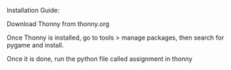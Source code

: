 Installation Guide:

Download Thonny from thonny.org

Once Thonny is installed, go to tools > manage packages, then search for pygame and install.

Once it is done, run the python file called assignment in thonny
